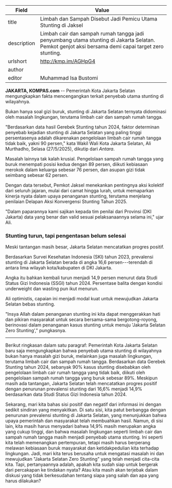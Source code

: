 | Field       | Value                                                       |
|-------------|-------------------------------------------------------------|
| title       | Limbah dan Sampah Disebut Jadi Pemicu Utama Stunting di Jaksel |
| description | Limbah cair dan sampah rumah tangga jadi penyumbang utama stunting di Jakarta Selatan. Pemkot genjot aksi bersama demi capai target zero stunting. |
| urlshort    | http://kmp.im/AGHpG4 |
| author      |  |
| editor      | Muhammad Isa Bustomi |

**JAKARTA, KOMPAS.com** -- Pemerintah Kota Jakarta Selatan mengungkapkan fakta mencengangkan terkait penyebab utama stunting di wilayahnya.

Bukan hanya soal gizi buruk, stunting di Jakarta Selatan ternyata didominasi oleh masalah lingkungan, terutama limbah cair dan sampah rumah tangga.

"Berdasarkan data hasil Gerebek Stunting tahun 2024, faktor determinan penyebab kejadian stunting di Jakarta Selatan yang paling tinggi persentasenya adalah dikarenakan pengelolaan limbah cair rumah tangga tidak baik, yakni 90 persen," kata Wakil Wali Kota Jakarta Selatan, Ali Murthadho, Selasa (27/5/2025), dikutip dari *Antara*.

Masalah lainnya tak kalah krusial. Pengelolaan sampah rumah tangga yang buruk menempati posisi kedua dengan 89 persen, diikuti kebiasaan merokok dalam keluarga sebesar 76 persen, dan asupan gizi tidak seimbang sebesar 62 persen.

Dengan data tersebut, Pemkot Jaksel menekankan pentingnya aksi kolektif dari seluruh jajaran, mulai dari camat hingga lurah, untuk memaparkan kinerja nyata dalam upaya penanganan stunting, terutama menjelang penilaian Delapan Aksi Konvergensi Stunting Tahun 2025.

"Dalam paparannya kami sajikan kepada tim penilai dari Provinsi (DKI Jakarta) data yang benar dan valid sesuai pelaksanaannya selama ini," ujar Ali.

### Stunting turun, tapi pengentasan belum selesai

Meski tantangan masih besar, Jakarta Selatan mencatatkan progres positif.

Berdasarkan Survei Kesehatan Indonesia (SKI) tahun 2023, prevalensi stunting di Jakarta Selatan berada di angka 16,6 persen---terendah di antara lima wilayah kota/kabupaten di DKI Jakarta.

Angka itu bahkan kembali turun menjadi 14,9 persen menurut data Studi Status Gizi Indonesia (SSGI) tahun 2024. Persentase balita dengan kondisi underweight dan wasting pun ikut menurun.

Ali optimistis, capaian ini menjadi modal kuat untuk mewujudkan Jakarta Selatan bebas stunting.

"Insya Allah dalam penanganan stunting ini kita dapat menggerakkan hati dan pikiran masyarakat untuk secara bersama-sama bergotong-royong, berinovasi dalam penanganan kasus stunting untuk menuju \'Jakarta Selatan Zero Stunting\'," pungkasnya.

---
Berikut ringkasan dalam satu paragraf: Pemerintah Kota Jakarta Selatan baru saja mengungkapkan bahwa penyebab utama stunting di wilayahnya bukan hanya masalah gizi buruk, melainkan juga masalah lingkungan, terutama limbah cair dan sampah rumah tangga. Berdasarkan data Gerebek Stunting tahun 2024, sebanyak 90% kasus stunting disebabkan oleh pengelolaan limbah cair rumah tangga yang tidak baik, diikuti oleh pengelolaan sampah rumah tangga yang buruk sebesar 89%. Meskipun masih ada tantangan, Jakarta Selatan telah mencatatkan progres positif dengan penurunan prevalensi stunting dari 16,6% menjadi 14,9% berdasarkan data Studi Status Gizi Indonesia tahun 2024.

Sekarang, mari kita bahas sisi positif dan negatif dari informasi ini dengan sedikit sindiran yang menyakitkan. Di satu sisi, kita patut berbangga dengan penurunan prevalensi stunting di Jakarta Selatan, yang menunjukkan bahwa upaya pemerintah dan masyarakat telah membuahkan hasil. Namun, di sisi lain, kita masih harus menyadari bahwa 14,9% masih merupakan angka yang cukup tinggi, dan bahwa masalah lingkungan seperti limbah cair dan sampah rumah tangga masih menjadi penyebab utama stunting. Ini seperti kita telah memenangkan pertempuran, tetapi masih harus berperang melawan kebiasaan buruk masyarakat dan ketidakpedulian kita terhadap lingkungan. Jadi, mari kita terus berusaha untuk mengatasi masalah ini dan mewujudkan "Jakarta Selatan Zero Stunting" yang telah menjadi cita-cita kita. Tapi, pertanyaannya adalah, apakah kita sudah siap untuk bergerak dari percakapan ke tindakan nyata? Atau kita masih akan terjebak dalam diskusi yang tidak berkesudahan tentang siapa yang salah dan apa yang harus dilakukan?
